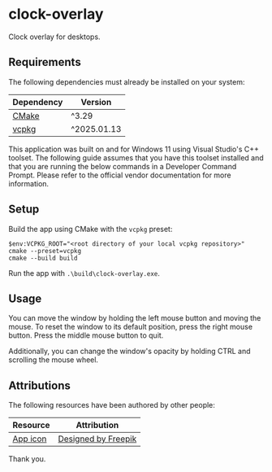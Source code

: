 # clock-overlay

Clock overlay for desktops.

## Requirements

The following dependencies must already be installed on your system:

| Dependency                    | Version     |
| ----------------------------- | ----------- |
| [CMake](https://cmake.org/)   | ^3.29       |
| [vcpkg](https://vcpkg.io/en/) | ^2025.01.13 |

This application was built on and for Windows 11 using Visual Studio's C++ toolset. The following
guide assumes that you have this toolset installed and that you are running the below commands in
a Developer Command Prompt. Please refer to the official vendor documentation for more information.

## Setup

Build the app using CMake with the `vcpkg` preset:

```pwsh
$env:VCPKG_ROOT="<root directory of your local vcpkg repository>"
cmake --preset=vcpkg
cmake --build build
```

Run the app with `.\build\clock-overlay.exe`.

## Usage

You can move the window by holding the left mouse button and moving the mouse. To reset the window
to its default position, press the right mouse button. Press the middle mouse button to quit.

Additionally, you can change the window's opacity by holding CTRL and scrolling the mouse wheel.

## Attributions

The following resources have been authored by other people:

| Resource                    | Attribution                                    |
| --------------------------- | ---------------------------------------------- |
| [App icon](assets/icon.ico) | [Designed by Freepik](https://www.freepik.com) |

Thank you.
